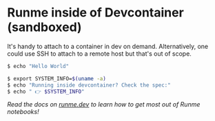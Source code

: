 # Runme inside of Devcontainer (sandboxed)

It's handy to attach to a container in dev on demand. Alternatively, one could use SSH to attach to a remote host but that's out of scope.

```sh
$ echo "Hello World"
```

```sh
$ export SYSTEM_INFO=$(uname -a)
$ echo "Running inside devcontainer? Check the spec:"
$ echo " 👉 $SYSTEM_INFO"
```

*Read the docs on [runme.dev](https://www.runme.dev/docs/intro) to learn how to get most out of Runme notebooks!*
